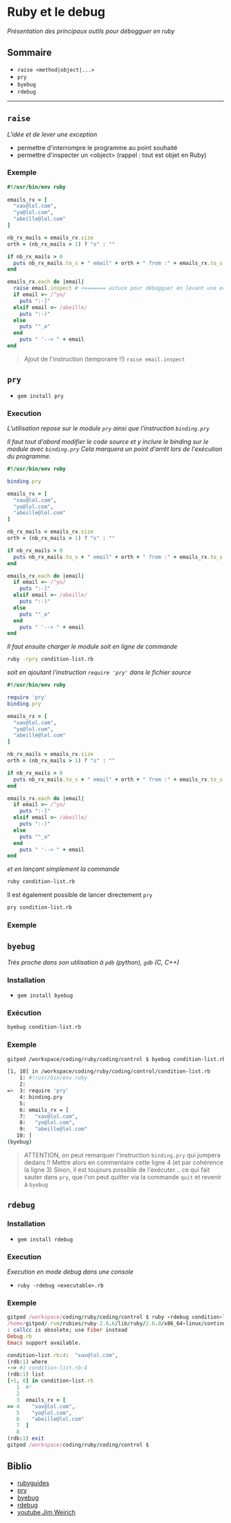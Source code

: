 # Ruby et le debug

_Présentation des principaux outils pour débogguer en ruby_

## Sommaire
- `raise <method|object|...>`
- `pry`
- `byebug`
- `rdebug`

---

## `raise`

_L'idée et de lever une exception_
- permettre d'interrompre le programme au point souhaité
- permettre d'inspecter un \<object\> (rappel : tout est objet en Ruby)

### Exemple

```ruby
#!/usr/bin/env ruby
  
emails_rx = [
  "xav@lol.com",
  "yo@lol.com",
  "abeille@lol.com"
]

nb_rx_mails = emails_rx.size
orth = (nb_rx_mails > 1) ? "s" : ""

if nb_rx_mails > 0
  puts nb_rx_mails.to_s + " email" + orth + " from :" + emails_rx.to_s
end

emails_rx.each do |email|
  raise email.inspect # <======= astuce pour débogguer en levant une erreur et en inspectant
  if email =~ /^yo/
    puts ":-]"
  elsif email =~ /abeille/
    puts ":-)"
  else
    puts "°_o"
  end
    puts " '--> " + email
end
```

> Ajout de l'instruction (temporaire !!) `raise email.inspect`

## `pry`

- `gem install pry`

### Execution

_L'utilisation repose sur le module `pry` ainsi que l'instruction `binding.pry`_

_Il faut tout d'abord modifier le code source et y inclure le binding sur le module avec `binding.pry`_
_Cela marquera un point d'arrêt lors de l'exécution du programme._

```ruby
#!/usr/bin/env ruby

binding.pry

emails_rx = [
  "xav@lol.com",
  "yo@lol.com",
  "abeille@lol.com"
]

nb_rx_mails = emails_rx.size
orth = (nb_rx_mails > 1) ? "s" : ""

if nb_rx_mails > 0
  puts nb_rx_mails.to_s + " email" + orth + " from :" + emails_rx.to_s
end

emails_rx.each do |email|
  if email =~ /^yo/
    puts ":-]"
  elsif email =~ /abeille/
    puts ":-)"
  else
    puts "°_o"
  end
    puts " '--> " + email
end
```

_Il faut ensuite charger le module soit en ligne de commande_

```bash
ruby -rpry condition-list.rb
```

_soit en ajoutant l'instruction `require 'pry'` dans le fichier source_

```ruby
#!/usr/bin/env ruby

require 'pry'
binding.pry

emails_rx = [
  "xav@lol.com",
  "yo@lol.com",
  "abeille@lol.com"
]

nb_rx_mails = emails_rx.size
orth = (nb_rx_mails > 1) ? "s" : ""

if nb_rx_mails > 0
  puts nb_rx_mails.to_s + " email" + orth + " from :" + emails_rx.to_s
end

emails_rx.each do |email|
  if email =~ /^yo/
    puts ":-]"
  elsif email =~ /abeille/
    puts ":-)"
  else
    puts "°_o"
  end
    puts " '--> " + email
end
```

_et en lançant simplement la commande_

```bash
ruby condition-list.rb
```

Il est également possible de lancer directement `pry`

```bash
pry condition-list.rb
```

### Exemple

## `byebug`

_Très proche dans son utilisation à `pdb` (python), `gdb` (C, C++)_

### Installation

- `gem install byebug`

### Exécution

```bash
byebug condition-list.rb 
```

### Exemple

```bash
gitpod /workspace/coding/ruby/coding/control $ byebug condition-list.rb 

[1, 10] in /workspace/coding/ruby/coding/control/condition-list.rb
    1: #!/usr/bin/env ruby
    2: 
=>  3: require 'pry'
    4: binding.pry
    5: 
    6: emails_rx = [
    7:   "xav@lol.com",
    8:   "yo@lol.com",
    9:   "abeille@lol.com"
   10: ]
(byebug) 
```

> ATTENTION, on peut remarquer l'instruction `binding.pry` qui jumpera dedans !!
> Mettre alors en commentaire cette ligne 4 (et par cohérence la ligne 3)
> Sinon, il est toujours possible de l'exécuter... ce qui fait sauter dans `pry`, que l'on peut
> quitter via la commande `quit` et revenir à `byebug`

## `rdebug`

### Installation

- `gem install rdebug`

### Execution

_Execution en mode debug dans une console_

- `ruby -rdebug <executable>.rb`

### Exemple

```ruby
gitpod /workspace/coding/ruby/coding/control $ ruby -rdebug condition-list.rb 
/home/gitpod/.rvm/rubies/ruby-2.6.6/lib/ruby/2.6.0/x86_64-linux/continuation.so: warning
: callcc is obsolete; use Fiber instead
Debug.rb
Emacs support available.

condition-list.rb:4:  "xav@lol.com",
(rdb:1) where
--> #1 condition-list.rb:4
(rdb:1) list
[-1, 8] in condition-list.rb
   1  #!
   2  
   3  emails_rx = [
=> 4    "xav@lol.com",
   5    "yo@lol.com",
   6    "abeille@lol.com"
   7  ]
   8  
(rdb:1) exit
gitpod /workspace/coding/ruby/coding/control $
```

## Biblio
- [rubyguides](https://www.rubyguides.com/2015/07/ruby-debugging/)
- [pry](https://pry.github.io/)
- [byebug](https://github.com/deivid-rodriguez/byebug)
- [rdebug](https://stackoverflow.com/questions/3955688/how-to-debug-ruby-scripts)
- [youtube Jim Weirich](https://www.youtube.com/watch?v=GwgF8GcynV0)